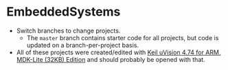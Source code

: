 # EmbeddedSystems
- Switch branches to change projects.
    - The `master` branch contains starter code for all projects, but code is updated on a branch-per-project basis.
- All of these projects were created/edited with [Keil uVision 4.74 for ARM, MDK-Lite (32KB) Edition](https://www.keil.com/demo/eval/armv4.htm) and should probably be opened with that.